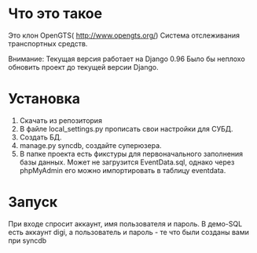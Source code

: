 # Что это такое #

Это клон OpenGTS( http://www.opengts.org/)
Система отслеживания транспортных средств.

Внимание: Текущая версия работает на Django 0.96
Было бы неплохо обновить проект до текущей версии Django.

# Установка #

  1. Скачать из репозитория
  1. В файле local\_settings.py прописать свои настройки для СУБД.
  1. Создать БД.
  1. manage.py syncdb, создайте суперюзера.
  1. В папке проекта есть фикстуры для первоначального заполнения базы данных.
Может не загрузится EventData.sql, однако через phpMyAdmin его можно импортировать в таблицу eventdata.

# Запуск #

При входе спросит аккаунт, имя пользователя и пароль. В демо-SQL есть аккаунт digi, а пользователь и пароль - те что были созданы вами при syncdb
